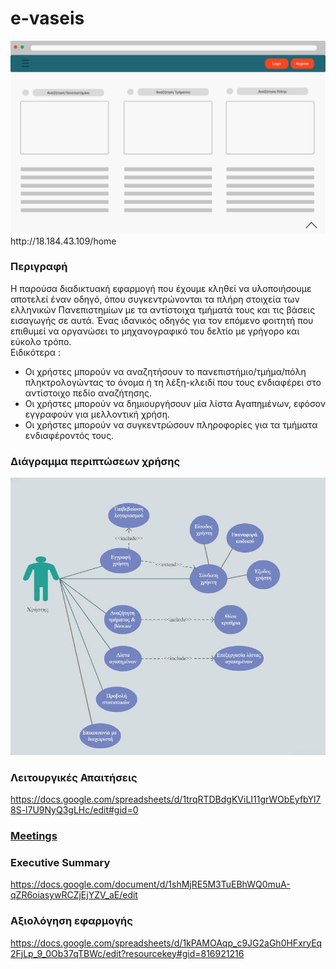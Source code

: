# e-vaseis
<picture>
  <img src="https://raw.githubusercontent.com/iee-ihu-gr-coursem102/Group3_2022xeimerino/main/Vaseis%20App/Mockups/Home.png">
</picture>
http://18.184.43.109/home

### Περιγραφή
Η παρούσα διαδικτυακή εφαρμογή που έχουμε κληθεί να υλοποιήσουμε αποτελεί έναν οδηγό, όπου συγκεντρώνονται τα πλήρη στοιχεία των ελληνικών Πανεπιστημίων με τα αντίστοιχα τμήματά τους και τις βάσεις εισαγωγής σε αυτά. Ένας ιδανικός οδηγός για τον επόμενο φοιτητή που επιθυμεί να οργανώσει το μηχανογραφικό του δελτίο με γρήγορο και εύκολο τρόπο.  
Ειδικότερα : 
- Οι χρήστες μπορούν να αναζητήσουν το πανεπιστήμιο/τμήμα/πόλη πληκτρολογώντας το όνομα ή τη λέξη-κλειδί που τους ενδιαφέρει στο αντίστοιχο πεδίο αναζήτησης.
- Οι χρήστες μπορούν να δημιουργήσουν μία λίστα Αγαπημένων, εφόσον εγγραφούν για μελλοντική χρήση.
- Οι χρήστες μπορούν να συγκεντρώσουν πληροφορίες για τα τμήματα ενδιαφέροντός τους.

### Διάγραμμα περιπτώσεων χρήσης
<picture>
  <img src="https://raw.githubusercontent.com/iee-ihu-gr-coursem102/Group3_2022xeimerino/main/Vaseis%20App/Use%20case%20diagram.jpg">
</picture>
<br>

### Λειτουργικές Απαιτήσεις
https://docs.google.com/spreadsheets/d/1trqRTDBdgKViLI11grWObEyfbYl78S-l7U9NyQ3gLHc/edit#gid=0

### [Meetings](https://github.com/iee-ihu-gr-coursem102/Group3_2022xeimerino/wiki/Meetings)

### Executive Summary
https://docs.google.com/document/d/1shMjRE5M3TuEBhWQ0muA-qZR6oiasywRCZjEjYZV_aE/edit


### Αξιολόγηση εφαρμογής
https://docs.google.com/spreadsheets/d/1kPAMOAqp_c9JG2aGh0HFxryEq2FjLp_9_0Ob37qTBWc/edit?resourcekey#gid=816921216
